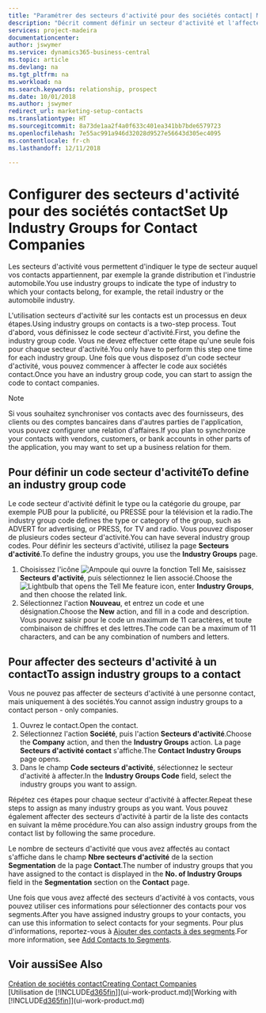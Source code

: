 ```yaml
---
title: "Paramétrer des secteurs d'activité pour des sociétés contact| Microsoft Docs"
description: "Décrit comment définir un secteur d'activité et l'affecter à une société contact, par exemple, le marché de détail ou l'industrie automobile."
services: project-madeira
documentationcenter: 
author: jswymer
ms.service: dynamics365-business-central
ms.topic: article
ms.devlang: na
ms.tgt_pltfrm: na
ms.workload: na
ms.search.keywords: relationship, prospect
ms.date: 10/01/2018
ms.author: jswymer
redirect_url: marketing-setup-contacts
ms.translationtype: HT
ms.sourcegitcommit: 8a73de1aa2f4a0f633c401ea341bb7bde6579723
ms.openlocfilehash: 7e55ac991a946d32028d9527e56643d305ec4095
ms.contentlocale: fr-ch
ms.lasthandoff: 12/11/2018

---
```

# <a name="set-up-industry-groups-for-contact-companies"></a><span data-ttu-id="12d6a-103">Configurer des secteurs d'activité pour des sociétés contact</span><span class="sxs-lookup"><span data-stu-id="12d6a-103">Set Up Industry Groups for Contact Companies</span></span>
<span data-ttu-id="12d6a-104">Les secteurs d'activité vous permettent d'indiquer le type de secteur auquel vos contacts appartiennent, par exemple la grande distribution et l'industrie automobile.</span><span class="sxs-lookup"><span data-stu-id="12d6a-104">You use industry groups to indicate the type of industry to which your contacts belong, for example, the retail industry or the automobile industry.</span></span>

<span data-ttu-id="12d6a-105">L'utilisation secteurs d'activité sur les contacts est un processus en deux étapes.</span><span class="sxs-lookup"><span data-stu-id="12d6a-105">Using industry groups on contacts is a two-step process.</span></span> <span data-ttu-id="12d6a-106">Tout d'abord, vous définissez le code secteur d'activité.</span><span class="sxs-lookup"><span data-stu-id="12d6a-106">First, you define the industry group code.</span></span> <span data-ttu-id="12d6a-107">Vous ne devez effectuer cette étape qu'une seule fois pour chaque secteur d'activité.</span><span class="sxs-lookup"><span data-stu-id="12d6a-107">You only have to perform this step one time for each industry group.</span></span> <span data-ttu-id="12d6a-108">Une fois que vous disposez d'un code secteur d'activité, vous pouvez commencer à affecter le code aux sociétés contact.</span><span class="sxs-lookup"><span data-stu-id="12d6a-108">Once you have an industry group code, you can start to assign the code to contact companies.</span></span>

> [!NOTE]  
>   <span data-ttu-id="12d6a-109">Si vous souhaitez synchroniser vos contacts avec des fournisseurs, des clients ou des comptes bancaires dans d'autres parties de l'application, vous pouvez configurer une relation d'affaires.</span><span class="sxs-lookup"><span data-stu-id="12d6a-109">If you plan to synchronize your contacts with vendors, customers, or bank accounts in other parts of the application, you may want to set up a business relation for them.</span></span>

## <a name="to-define-an-industry-group-code"></a><span data-ttu-id="12d6a-110">Pour définir un code secteur d'activité</span><span class="sxs-lookup"><span data-stu-id="12d6a-110">To define an industry group code</span></span>
<span data-ttu-id="12d6a-111">Le code secteur d'activité définit le type ou la catégorie du groupe, par exemple PUB pour la publicité, ou PRESSE pour la télévision et la radio.</span><span class="sxs-lookup"><span data-stu-id="12d6a-111">The industry group code defines the type or category of the group, such as ADVERT for advertising, or PRESS, for TV and radio.</span></span> <span data-ttu-id="12d6a-112">Vous pouvez disposer de plusieurs codes secteur d'activité.</span><span class="sxs-lookup"><span data-stu-id="12d6a-112">You can have several industry group codes.</span></span> <span data-ttu-id="12d6a-113">Pour définir les secteurs d'activité, utilisez la page **Secteurs d'activité**.</span><span class="sxs-lookup"><span data-stu-id="12d6a-113">To define the industry groups, you use the **Industry Groups** page.</span></span>

1. <span data-ttu-id="12d6a-114">Choisissez l'icône ![Ampoule qui ouvre la fonction Tell Me](media/ui-search/search_small.png "Dites-moi ce que vous voulez faire"), saisissez **Secteurs d'activité**, puis sélectionnez le lien associé.</span><span class="sxs-lookup"><span data-stu-id="12d6a-114">Choose the ![Lightbulb that opens the Tell Me feature](media/ui-search/search_small.png "Tell me what you want to do") icon, enter **Industry Groups**, and then choose the related link.</span></span>
2. <span data-ttu-id="12d6a-115">Sélectionnez l'action **Nouveau**, et entrez un code et une désignation.</span><span class="sxs-lookup"><span data-stu-id="12d6a-115">Choose the **New** action, and fill in a code and description.</span></span> <span data-ttu-id="12d6a-116">Vous pouvez saisir pour le code un maximum de 11 caractères, et toute combinaison de chiffres et des lettres.</span><span class="sxs-lookup"><span data-stu-id="12d6a-116">The code can be a maximum of 11 characters, and can be any combination of numbers and letters.</span></span>

## <a name="AssignIndustryGroupContact"></a> <span data-ttu-id="12d6a-117">Pour affecter des secteurs d'activité à un contact</span><span class="sxs-lookup"><span data-stu-id="12d6a-117">To assign industry groups to a contact</span></span>
<span data-ttu-id="12d6a-118">Vous ne pouvez pas affecter de secteurs d'activité à une personne contact, mais uniquement à des sociétés.</span><span class="sxs-lookup"><span data-stu-id="12d6a-118">You cannot assign industry groups to a contact person - only companies.</span></span>

1. <span data-ttu-id="12d6a-119">Ouvrez le contact.</span><span class="sxs-lookup"><span data-stu-id="12d6a-119">Open the contact.</span></span>
2. <span data-ttu-id="12d6a-120">Sélectionnez l'action **Société**, puis l'action **Secteurs d'activité**.</span><span class="sxs-lookup"><span data-stu-id="12d6a-120">Choose the **Company** action, and then the **Industry Groups** action.</span></span> <span data-ttu-id="12d6a-121">La page **Secteurs d'activité contact** s'affiche.</span><span class="sxs-lookup"><span data-stu-id="12d6a-121">The **Contact Industry Groups** page opens.</span></span>
3. <span data-ttu-id="12d6a-122">Dans le champ **Code secteurs d'activité**, sélectionnez le secteur d'activité à affecter.</span><span class="sxs-lookup"><span data-stu-id="12d6a-122">In the **Industry Groups Code** field, select the industry groups you want to assign.</span></span>

<span data-ttu-id="12d6a-123">Répétez ces étapes pour chaque secteur d'activité à affecter.</span><span class="sxs-lookup"><span data-stu-id="12d6a-123">Repeat these steps to assign as many industry groups as you want.</span></span> <span data-ttu-id="12d6a-124">Vous pouvez également affecter des secteurs d'activité à partir de la liste des contacts en suivant la même procédure.</span><span class="sxs-lookup"><span data-stu-id="12d6a-124">You can also assign industry groups from the contact list by following the same procedure.</span></span>

<span data-ttu-id="12d6a-125">Le nombre de secteurs d'activité que vous avez affectés au contact s'affiche dans le champ **Nbre secteurs d'activité** de la section **Segmentation** de la page **Contact**.</span><span class="sxs-lookup"><span data-stu-id="12d6a-125">The number of industry groups that you have assigned to the contact is displayed in the **No. of Industry Groups** field in the **Segmentation** section on the **Contact** page.</span></span>

<span data-ttu-id="12d6a-126">Une fois que vous avez affecté des secteurs d'activité à vos contacts, vous pouvez utiliser ces informations pour sélectionner des contacts pour vos segments.</span><span class="sxs-lookup"><span data-stu-id="12d6a-126">After you have assigned industry groups to your contacts, you can use this information to select contacts for your segments.</span></span> <span data-ttu-id="12d6a-127">Pour plus d'informations, reportez-vous à [Ajouter des contacts à des segments](marketing-add-contact-segment.md).</span><span class="sxs-lookup"><span data-stu-id="12d6a-127">For more information, see [Add Contacts to Segments](marketing-add-contact-segment.md).</span></span>

## <a name="see-also"></a><span data-ttu-id="12d6a-128">Voir aussi</span><span class="sxs-lookup"><span data-stu-id="12d6a-128">See Also</span></span>
[<span data-ttu-id="12d6a-129">Création de sociétés contact</span><span class="sxs-lookup"><span data-stu-id="12d6a-129">Creating Contact Companies</span></span>](marketing-create-contact-companies.md)  
<span data-ttu-id="12d6a-130">[Utilisation de [!INCLUDE[d365fin](includes/d365fin_md.md)]](ui-work-product.md)</span><span class="sxs-lookup"><span data-stu-id="12d6a-130">[Working with [!INCLUDE[d365fin](includes/d365fin_md.md)]](ui-work-product.md)</span></span>

